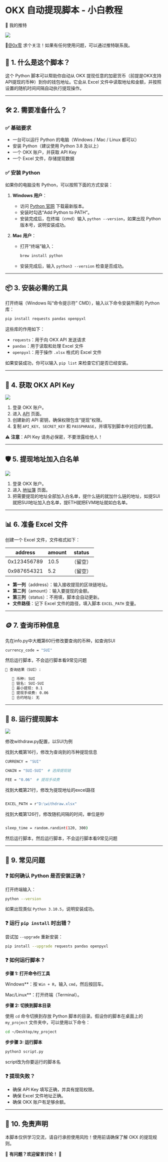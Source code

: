 # OKX 自动提现脚本 - 小白教程
📢 我的推特

![](https://raw.githubusercontent.com/0xlin888/withdraw_from_okx/refs/heads/main/x.png?raw=true)

🔗[@0x零](https://x.com/0xlin888) 求个关注！如果有任何使用问题，可以通过推特联系我。
## 📌 1. 什么是这个脚本？
这个 Python 脚本可以帮助你自动从 OKX 提现任意的加密货币（前提是OKX支持API提现的币种）到你的钱包地址。它会从 Excel 文件中读取地址和金额，并按照设置的随机时间间隔自动执行提现操作。

---

## 🛠 2. 需要准备什么？

### ✅ 基础要求
- 一台可以运行 Python 的电脑（Windows / Mac / Linux 都可以）
- 安装 Python（建议使用 Python 3.8 及以上）
- 一个 OKX 账户，并获取 API Key
- 一个 Excel 文件，存储提现数据

### ✅ 安装 Python
如果你的电脑没有 Python，可以按照下面的方式安装：
1. **Windows 用户**：
   - 访问 [Python 官网](https://www.python.org/downloads/) 下载最新版本。
   - 安装时勾选“Add Python to PATH”。
   - 安装完成后，在终端（cmd）输入 `python --version`，如果出现 Python 版本号，说明安装成功。

2. **Mac 用户**：
   - 打开“终端”输入：
     ```sh
     brew install python
     ```
   - 安装完成后，输入 `python3 --version` 检查是否成功。

---

## 📦 3. 安装必需的工具

打开终端（Windows 叫“命令提示符” CMD），输入以下命令安装所需的 Python 库：

```sh
pip install requests pandas openpyxl
```

这些库的作用如下：
- `requests`：用于向 OKX API 发送请求
- `pandas`：用于读取和处理 Excel 文件
- `openpyxl`：用于操作 `.xlsx` 格式的 Excel 文件

如果安装成功，你可以输入 `pip list` 来检查它们是否已经安装。

---

## 🔑 4. 获取 OKX API Key

![](https://raw.githubusercontent.com/0xlin888/withdraw_from_okx/refs/heads/main/1.png?raw=true)

1. 登录 OKX 账户。
2. 进入  [API](https://www.okx.com/zh-hans/account/my-api)  页面。
3. 创建新的 API 密钥，确保权限包含“提现”权限。
4. 复制 `API_KEY`、`SECRET_KEY` 和 `PASSPHRASE`，并填写到脚本中对应的位置。

⚠️ **注意**：API Key 请务必保密，不要泄露给他人！

---
## 🛡️ 5. 提现地址加入白名单

![](https://raw.githubusercontent.com/0xlin888/withdraw_from_okx/refs/heads/main/2.png?raw=true)

1. 登录 OKX 账户。
3. 进入  [地址簿](https://www.okx.com/zh-hans/balance/withdrawal-address)  页面。
4. 把需要提现的地址全部加入白名单，提什么链的就加什么链的地址，如提SUI就把SUI地址加入白名单，提ETH就把EVM地址就如白名单。

---

## 📊 6. 准备 Excel 文件

创建一个 Excel 文件，文件格式如下：

| address           | amount    | status   |
|---------------|--------|--------|
| 0x123456789   | 10.5   | （留空）|
| 0x987654321   | 5.2    | （留空）|

- **第一列**（address）：输入接收提现的区块链地址。
- **第二列**（amount）：输入要提现的金额。
- **第三列**（status）：不用填，脚本会自动更新。
- **文件路径**：记下 Excel 文件的路径，填入脚本 `EXCEL_PATH` 变量。

---
## 🪙 7. 查询币种信息

先在info.py中大概第60行修改要查询的币种，如查询SUI
```sh
currency_code = "SUI"
```
然后运行脚本，不会运行脚本看9常见问题
```sh
🔹 查询结果（SUI）:

   🔸 币种: SUI
   🔹 链名: SUI-SUI
   🔹 最小提现: 0.1
   🔹 提现手续费: 0.06
   🔹 合约地址: 无
```
---

## 📜 8. 运行提现脚本

![](https://raw.githubusercontent.com/0xlin888/withdraw_from_okx/refs/heads/main/3.png?raw=true)

修改withdraw.py配置，以SUI为例

找到大概第16行，修改为查询到的币种提现信息

```sh
CURRENCY = "SUI"

CHAIN = "SUI-SUI"  # 选择提现链

FEE = "0.06"  # 提现手续费
```

找到大概第21行，修改为提现地址的excel路径
```sh

EXCEL_PATH = r"D:\withdraw.xlsx"
```

找到大概第126行，修改随机间隔的时间，单位是秒
```sh

sleep_time = random.randint(120, 300)
```

然后运行脚本，然后运行脚本，不会运行脚本看9常见问题

---

## 🧐 9. 常见问题

### ❓ 如何确认 Python 是否安装正确？
打开终端输入：
```sh
python --version
```
如果出现类似 `Python 3.10.5`，说明安装成功。

### ❓ 运行 `pip install` 时出错？
尝试加 `--upgrade` 重新安装：
```sh
pip install --upgrade requests pandas openpyxl
```
### ❓ 如何运行脚本？

**步骤 1: 打开命令行工具**

Windows**：按 `Win + R`，输入 `cmd`，然后按回车。

Mac/Linux**：打开终端（Terminal）。

**步骤 2: 切换到脚本目录**

使用 `cd` 命令切换到存放 Python 脚本的目录。假设你的脚本在桌面上的 `my_project` 文件夹中，可以使用以下命令：

```bash
cd ~/Desktop/my_project
```
**步步骤 3: 运行脚本**
```bash
python3 script.py
```
script改为你要运行的脚本名

### ❓ 提现失败？
- 确保 API Key 填写正确，并具有提现权限。
- 确保 Excel 文件地址正确。
- 确保 OKX 账户有足够余额。

---

## 🛑 10. 免责声明
本脚本仅供学习交流，请自行承担使用风险！使用前请确保了解 OKX 的提现规则。

📌 **有问题？欢迎留言讨论！** 🚀

